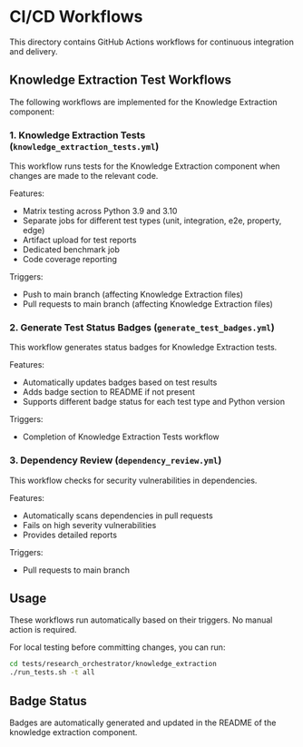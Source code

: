 # CI/CD Workflows

This directory contains GitHub Actions workflows for continuous integration and delivery.

## Knowledge Extraction Test Workflows

The following workflows are implemented for the Knowledge Extraction component:

### 1. Knowledge Extraction Tests (`knowledge_extraction_tests.yml`)

This workflow runs tests for the Knowledge Extraction component when changes are made to the relevant code.

Features:
- Matrix testing across Python 3.9 and 3.10
- Separate jobs for different test types (unit, integration, e2e, property, edge)
- Artifact upload for test reports
- Dedicated benchmark job
- Code coverage reporting

Triggers:
- Push to main branch (affecting Knowledge Extraction files)
- Pull requests to main branch (affecting Knowledge Extraction files)

### 2. Generate Test Status Badges (`generate_test_badges.yml`)

This workflow generates status badges for Knowledge Extraction tests.

Features:
- Automatically updates badges based on test results
- Adds badge section to README if not present
- Supports different badge status for each test type and Python version

Triggers:
- Completion of Knowledge Extraction Tests workflow

### 3. Dependency Review (`dependency_review.yml`)

This workflow checks for security vulnerabilities in dependencies.

Features:
- Automatically scans dependencies in pull requests
- Fails on high severity vulnerabilities
- Provides detailed reports

Triggers:
- Pull requests to main branch

## Usage

These workflows run automatically based on their triggers. No manual action is required.

For local testing before committing changes, you can run:

```bash
cd tests/research_orchestrator/knowledge_extraction
./run_tests.sh -t all
```

## Badge Status

Badges are automatically generated and updated in the README of the knowledge extraction component.